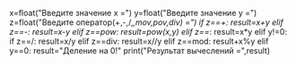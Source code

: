 x=float("Введите значение x =")                                                 y=float("Введите значение y =")                                                 z=float("Введите оператор(+,-,/,*,mov,pov,div) =")                              if z==+:                                                                           result=x+y                                                                   elif z==-:                                                                         result=x-y                                                                   elif z==pow:                                                                        result=pow(x,y)                                                             elif z==*:                                                                          result=x*y                                                                  elif y!=0:                                                                        if z==/:                                                                          result=x/y                                                                   elif z==div:                                                                       result=x//y                                                                  elif z==mod:                                                                       result+x%y                                                                   elif y==0:                                                                         result="Деление на 0!"                                                       print("Результат вычеслений =",result)                                                                       
